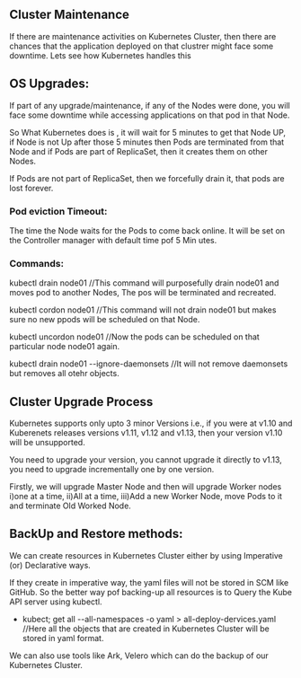## Cluster Maintenance
If there are maintenance activities on Kubernetes Cluster, then there are chances that the application deployed on that clustrer might face some downtime. Lets see how Kubernetes handles this

## OS Upgrades:
If part of any upgrade/maintenance, if any of the Nodes were done, you will face some downtime while accessing applications on that pod in that Node.

So What Kubernetes does is , it will wait for 5 minutes to get that Node UP, if Node is not Up after those 5 minutes then Pods are terminated from that Node and if Pods are part of ReplicaSet, then it creates them on other Nodes.

If Pods are not part of ReplicaSet, then we forcefully drain it, that pods are lost forever.

### Pod eviction Timeout: 
The time the Node waits for the Pods to come back online. It will be set on the Controller manager with default time pof 5 Min utes.

### Commands:
kubectl drain node01          //This command will purposefully drain node01 and moves pod to another Nodes, The pos will be terminated and recreated.

kubectl cordon node01         //This command will not drain node01 but makes sure no new ppods will be scheduled on that Node.

kubectl uncordon node01       //Now the pods can be scheduled on that particular node node01 again.

kubectl drain node01 --ignore-daemonsets     //It will not remove daemonsets but removes all otehr objects.

## Cluster Upgrade Process
Kubernetes supports only upto 3 minor Versions i.e., if you were at v1.10 and Kuberenets releases versions v1.11, v1.12 and v1.13, then your version v1.10 will be unsupported. 

You need to upgrade your version, you cannot upgrade it directly to v1.13, you need to upgrade incrementally one by one version.

Firstly, we will upgrade Master Node and then will upgrade Worker nodes i)one at a time, ii)All at a time, iii)Add a new Worker Node, move Pods to it and terminate Old Worked Node.

## BackUp and Restore methods:
We can create resources in Kubernetes Cluster either by using Imperative (or) Declarative ways.

If they create in imperative way, the yaml files will not be stored in SCM like GitHub. So the better way pof backing-up all resources is to Query the Kube API server using kubectl.

*  kubect; get all --all-namespaces -o yaml > all-deploy-dervices.yaml          //Here all the objects that are created in Kubernetes Cluster will be stored in yaml format.

We can also use tools like Ark, Velero which can do the backup of our Kubernetes Cluster.



